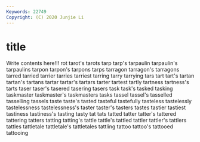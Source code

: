 ```yaml
---
Keywords: 22749
Copyright: (C) 2020 Junjie Li
---
```


# title

Write contents here!!!
rot 
tarot's 
tarots 
tarp 
tarp's 
tarpaulin 
tarpaulin's
tarpaulins 
tarpon 
tarpon's 
tarpons 
tarps 
tarragon 
tarragon's 
tarragons 
tarred 
tarried
tarrier 
tarries 
tarriest 
tarring 
tarry 
tarrying 
tars 
tart 
tart's 
tartan
tartan's 
tartans 
tartar 
tartar's 
tartars 
tarter 
tartest 
tartly 
tartness 
tartness's
tarts 
taser 
taser's 
tasered 
tasering 
tasers 
task 
task's 
tasked 
tasking
taskmaster 
taskmaster's 
taskmasters 
tasks 
tassel 
tassel's 
tasselled 
tasselling 
tassels 
taste
taste's 
tasted 
tasteful 
tastefully 
tasteless 
tastelessly 
tastelessness 
tastelessness's 
taster 
taster's
tasters 
tastes 
tastier 
tastiest 
tastiness 
tastiness's 
tasting 
tasty 
tat 
tats
tatted 
tatter 
tatter's 
tattered 
tattering 
tatters 
tatting 
tatting's 
tattle 
tattle's
tattled 
tattler 
tattler's 
tattlers 
tattles 
tattletale 
tattletale's 
tattletales 
tattling 
tattoo
tattoo's 
tattooed 
tattooing 
